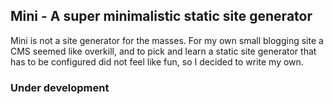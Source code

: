 ## Mini - A super minimalistic static site generator

Mini is not a site generator for the masses. For my own small blogging site a CMS seemed like overkill, and to pick and 
learn a static site generator that has to be configured did not feel like fun, so I decided to write my own. 

### Under development
